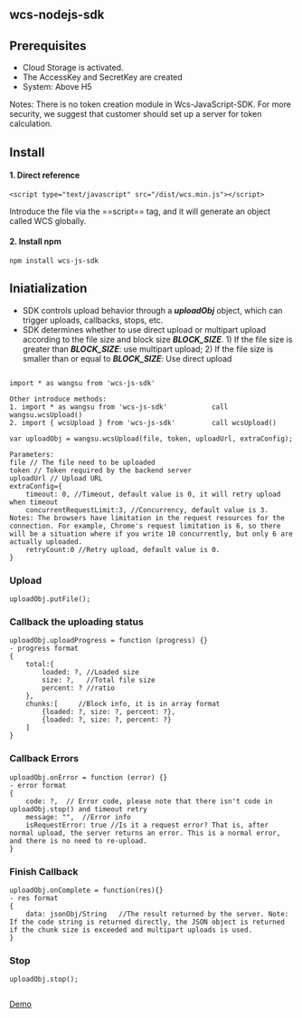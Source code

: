 ## wcs-nodejs-sdk

## Prerequisites
- Cloud Storage is activated.
- The AccessKey and SecretKey are created
- System: Above H5

Notes:
There is no token creation module in Wcs-JavaScript-SDK. For more security, we suggest that customer should set up a server for token calculation.

## Install
#### 1. Direct reference
```
<script type="text/javascript" src="/dist/wcs.min.js"></script>
```
Introduce the file via the ==script== tag, and it will generate an object called WCS globally.


#### 2. Install npm
```
npm install wcs-js-sdk
```

## Iniatialization
- SDK controls upload behavior through a ***uploadObj*** object, which can trigger uploads, callbacks, stops, etc.
- SDK determines whether to use direct upload or multipart upload according to the file size and block size ***BLOCK_SIZE***.    1) If the file size is greater than ***BLOCK_SIZE***: use multipart upload; 2) If the file size is smaller than or equal to ***BLOCK_SIZE***: Use direct upload

```

import * as wangsu from 'wcs-js-sdk'

Other introduce methods:
1. import * as wangsu from 'wcs-js-sdk'           call wangsu.wcsUpload()
2. import { wcsUpload } from 'wcs-js-sdk'         call wcsUpload()  

var uploadObj = wangsu.wcsUpload(file, token, uploadUrl, extraConfig);

Parameters:
file // The file need to be uploaded
token // Token required by the backend server
uploadUrl // Upload URL
extraConfig={
    timeout: 0, //Timeout, default value is 0, it will retry upload when timeout
    concurrentRequestLimit:3, //Concurrency, default value is 3. Notes: The browsers have limitation in the request resources for the connection. For example, Chrome's request limitation is 6, so there will be a situation where if you write 10 concurrently, but only 6 are actually uploaded.
    retryCount:0 //Retry upload, default value is 0.
}

```

### Upload
```
uploadObj.putFile();

```

### Callback the uploading status
```
uploadObj.uploadProgress = function (progress) {}
- progress format
{
    total:{
        loaded: ?, //Loaded size
        size: ?,   //Total file size 
        percent: ? //ratio
    },
    chunks:[     //Block info, it is in array format 
        {loaded: ?, size: ?, percent: ?},
        {loaded: ?, size: ?, percent: ?}
    ]
}

```

### Callback Errors
```
uploadObj.onError = function (error) {}
- error format
{
    code: ?,  // Error code, please note that there isn't code in uploadObj.stop() and timeout retry
    message: "",  //Error info
    isRequestError: true //Is it a request error? That is, after normal upload, the server returns an error. This is a normal error, and there is no need to re-upload.
}

```

### Finish Callback
```
uploadObj.onComplete = function(res){}
- res format
{
    data: jsonObj/String   //The result returned by the server. Note: If the code string is returned directly, the JSON object is returned if the chunk size is exceeded and multipart uploads is used.
}

```

### Stop
```
uploadObj.stop();


```

[Demo](https://github.com/CDNetworks-Object-Storage/wcs-js-sdk/tree/master/test/demo1)

